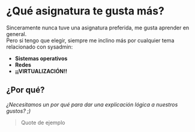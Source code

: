 # ¿Qué asignatura te gusta más?

Sinceramente nunca tuve una asignatura preferida, me gusta aprender en general.  
Pero si tengo que elegir, siempre me inclino más por cualquier tema relacionado con sysadmin:
- **Sistemas operativos**
- **Redes**
- **¡¡VIRTUALIZACIÓN!!**

## ¿Por qué?

*¿Necesitamos un por qué para dar una explicación lógica a nuestros gustos? ;)*

> Quote de ejemplo
